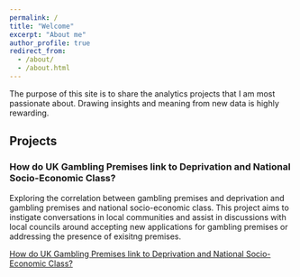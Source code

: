 ```yaml
---
permalink: /
title: "Welcome"
excerpt: "About me"
author_profile: true
redirect_from: 
  - /about/
  - /about.html
---
```


The purpose of this site is to share the analytics projects that I am most passionate about. Drawing insights and meaning from new data is highly rewarding.

Projects 
------
### How do UK Gambling Premises link to Deprivation and National Socio-Economic Class?

Exploring the correlation between gambling premises and deprivation and gambling premises and national socio-economic class. This project aims to instigate conversations in local communities and assist in discussions with local councils around accepting new applications for gambling premises or addressing the presence of exisitng premises.

[How do UK Gambling Premises link to Deprivation and National Socio-Economic Class?](/images/Gambling_Premises_UK_Dashboard_Nathan_Hastings_Gayle.png)
